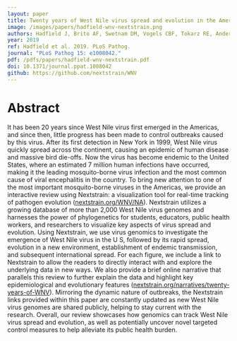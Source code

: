 ```yaml
---
layout: paper
title: Twenty years of West Nile virus spread and evolution in the Americas visualized by Nextstrain
image: /images/papers/hadfield-wnv-nextstrain.png
authors: Hadfield J, Brito AF, Swetnam DM, Vogels CBF, Tokarz RE, Andersen KG, Smith RC, Bedford T, Grubaugh ND.
year: 2019
ref: Hadfield et al. 2019. PLoS Pathog.
journal: "PLoS Pathog 15: e1008042."
pdf: /pdfs/papers/hadfield-wnv-nextstrain.pdf
doi: 10.1371/journal.ppat.1008042
github: https://github.com/nextstrain/WNV
---
```


# Abstract

It has been 20 years since West Nile virus first emerged in the Americas, and since then, little progress has been made to control outbreaks caused by this virus. After its first detection in New York in 1999, West Nile virus quickly spread across the continent, causing an epidemic of human disease and massive bird die-offs. Now the virus has become endemic to the United States, where an estimated 7 million human infections have occurred, making it the leading mosquito-borne virus infection and the most common cause of viral encephalitis in the country. To bring new attention to one of the most important mosquito-borne viruses in the Americas, we provide an interactive review using Nextstrain: a visualization tool for real-time tracking of pathogen evolution ([nextstrain.org/WNV/NA](https://nextstrain.org/WNV/NA)). Nextstrain utilizes a growing database of more than 2,000 West Nile virus genomes and harnesses the power of phylogenetics for students, educators, public health workers, and researchers to visualize key aspects of virus spread and evolution. Using Nextstrain, we use virus genomics to investigate the emergence of West Nile virus in the U S, followed by its rapid spread, evolution in a new environment, establishment of endemic transmission, and subsequent international spread. For each figure, we include a link to Nextstrain to allow the readers to directly interact with and explore the underlying data in new ways. We also provide a brief online narrative that parallels this review to further explain the data and highlight key epidemiological and evolutionary features ([nextstrain.org/narratives/twenty-years-of-WNV](https://nextstrain.org/narratives/twenty-years-of-WNV)). Mirroring the dynamic nature of outbreaks, the Nextstrain links provided within this paper are constantly updated as new West Nile virus genomes are shared publicly, helping to stay current with the research. Overall, our review showcases how genomics can track West Nile virus spread and evolution, as well as potentially uncover novel targeted control measures to help alleviate its public health burden.
